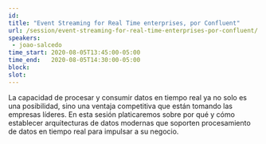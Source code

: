 ```yaml
---
id: 
title: "Event Streaming for Real Time enterprises, por Confluent"
url: /session/event-streaming-for-real-time-enterprises-por-confluent/
speakers:
 - joao-salcedo
time_start: 2020-08-05T13:45:00-05:00
time_end:   2020-08-05T14:30:00-05:00
block: 
slot: 
---
```


La capacidad de procesar y consumir datos en tiempo real ya no solo es una posibilidad, sino una ventaja competitiva que están tomando las empresas líderes. En esta sesión platicaremos sobre por qué y cómo establecer arquitecturas de datos modernas que soporten procesamiento de datos en tiempo real para impulsar a su negocio.